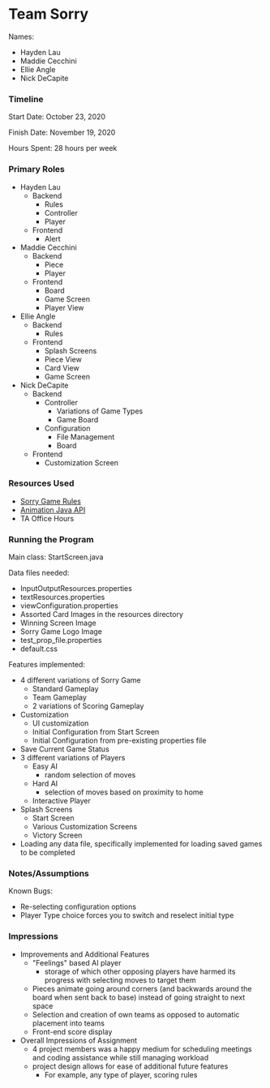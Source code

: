 Team Sorry
====

Names:

* Hayden Lau
* Maddie Cecchini
* Ellie Angle
* Nick DeCapite


### Timeline

Start Date: October 23, 2020

Finish Date: November 19, 2020

Hours Spent: 28 hours per week

### Primary Roles

* Hayden Lau
    * Backend
        * Rules
        * Controller
        * Player
    * Frontend
        * Alert
* Maddie Cecchini
    * Backend
        * Piece
        * Player
    * Frontend
        * Board
        * Game Screen
        * Player View
* Ellie Angle
    * Backend
        * Rules
    * Frontend
        * Splash Screens
        * Piece View
        * Card View
        * Game Screen
* Nick DeCapite
    * Backend
        * Controller
            * Variations of Game Types
            * Game Board
        * Configuration
            * File Management
            * Board
    * Frontend
        * Customization Screen
### Resources Used

 * [Sorry Game Rules](https://winning-moves.com/images/sorryrulesbooklet.pdf)
 * [Animation Java API](https://docs.oracle.com/javafx/2/api/javafx/animation/TranslateTransition.html)
 * TA Office Hours

### Running the Program

Main class: StartScreen.java

Data files needed:

* InputOutputResources.properties
* textResources.properties
* viewConfiguration.properties
* Assorted Card Images in the resources directory
* Winning Screen Image
* Sorry Game Logo Image
* test_prop_file.properties
* default.css

Features implemented:

* 4 different variations of Sorry Game
    * Standard Gameplay
    * Team Gameplay
    * 2 variations of Scoring Gameplay
* Customization
    * UI customization
    * Initial Configuration from Start Screen
    * Initial Configuration from pre-existing properties file
* Save Current Game Status
* 3 different variations of Players
    * Easy AI
        * random selection of moves
    * Hard AI
        * selection of moves based on proximity to home
    * Interactive Player
* Splash Screens
    * Start Screen
    * Various Customization Screens
    * Victory Screen
* Loading any data file, specifically implemented for loading saved games to be completed
### Notes/Assumptions

Known Bugs:

* Re-selecting configuration options
* Player Type choice forces you to switch and reselect initial type

### Impressions

* Improvements and Additional Features
    * "Feelings" based AI player
        * storage of which other opposing players have harmed its progress with selecting moves to target them
    * Pieces animate going around corners (and backwards around the board when sent back to base) instead of going straight to next space
    * Selection and creation of own teams as opposed to automatic placement into teams
    * Front-end score display 
* Overall Impressions of Assignment
    * 4 project members was a happy medium for scheduling meetings and coding assistance while still managing workload
    * project design allows for ease of additional future features
        * For example, any type of player, scoring rules
